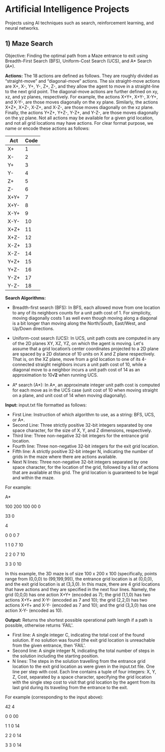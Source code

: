 # Artificial Intelligence Projects
 Projects using AI techniques such as search, reinforcement learning, and neural networks.

<h2>1) Maze Search</h2>

Objective: Finding the optimal path from a Maze entrance to exit using Breadth-First Search (BFS), Uniform-Cost Search (UCS), and A* Search (A*).

**Actions:**
The 18 actions are defined as follows. They are roughly divided as “straight-move” and “diagonal-move” actions. The six straight-move actions are X+, X-, Y+, Y-, Z+, Z-, and they allow the agent to move in a straight-line to the next grid point. The diagonal-move actions are further defined on xy, xz, and yz planes, respectively. For example, the actions X+Y+, X+Y-, X-Y+, and X-Y-, are those moves diagonally on the xy plane. Similarly, the actions X+Z+, X+Z-, X-Z+, and X-Z-, are those moves diagonally on the xz plane. Finally, the actions Y+Z+, Y+Z-, Y-Z+, and Y-Z-, are those moves diagonally on the yz plane. Not all actions may be available for a given grid location, and not all grid locations may have actions. For clear format purpose, we name or encode these actions as follows:

| Act    | Code |
|--------|------|
| X+     | 1    |
| X-     | 2    |
| Y+     | 3    |
| Y-     | 4    |
| Z+     | 5    |
| Z-     | 6    |
| X+Y+   | 7    |
| X+Y-   | 8    |
| X-Y+   | 9    |
| X-Y-   | 10   |
| X+Z+   | 11   |
| X+Z-   | 12   |
| X-Z+   | 13   |
| X-Z-   | 14   |
| Y+Z+   | 15   |
| Y+Z-   | 16   |
| Y-Z+   | 17   |
| Y-Z-   | 18   |

**Search Algorithms:**

- Breadth-first search (BFS): In BFS, each allowed move from one location to any of its neighbors counts for a unit path cost of 1. For simplicity, moving diagonally costs 1 as well even though moving along a diagonal is a bit longer than moving along the North/South, East/West, and Up/Down directions.
 
- Uniform-cost search (UCS): In UCS, unit path costs are computed in any of the 2D planes XY, XZ, YZ, on which the agent is moving. Let's assume that a grid location’s center coordinates projected to a 2D plane are spaced by a 2D distance of 10 units on X and Z plane respectively. That is, on the XZ plane, move from a grid location to one of its 4-connected straight neighbors incurs a unit path cost of 10, while a diagonal move to a neighbor incurs a unit path cost of ​14 as an approximation to 10​√𝟐 ​when running UCS.
 
- A* search (A*): In A*, an approximate integer unit path cost is computed for each move as in the UCS case (unit cost of 10 when moving straight on a plane, and unit cost of 14 when moving diagonally). 


**Input:** 
 input.txt file formatted as follows:
 - First Line: Instruction of which algorithm to use, as a string: BFS, UCS, or A*.
 - Second Line: Three strictly positive 32-bit integers separated by one space character, for the size of X, Y, and Z dimensions, respectively.
 - Third line: Three non-negative 32-bit integers for the entrance grid location.
 - Fourth line: Three non-negative 32-bit integers for the exit grid location.
 - Fifth line: A strictly positive 32-bit integer N, indicating the number of grids in the maze where there are actions available.
 - Next N lines: Three non-negative 32-bit integers separated by one space character, for the location of the grid, followed by a list of actions that are available at this grid. The grid location is guaranteed to be legal and within the maze.

 For example:
 
 A*
 
 100 200 100 00 0

 33 0
 
 4
 
 0 0 0 7
 
 1 1 0 7 10
 
 2 2 0 7 10 
 
 3 3 0 10

In this example, the 3D maze is of size 100 x 200 x 100 (​specifically, points range from (0,0,0) to (99,199,99)​), the entrance grid location is at (0,0,0), and the exit grid location is at (3,3,0). In this maze, there are 4 grid locations that have actions and they are specified in the next four lines. ​Namely, the grid (0,0,0) has one action X+Y+ (encoded as 7); the grid (1,1,0) has two actions X+Y+ and X-Y- (encoded as 7 and 10); the grid (2,2,0) has two actions X+Y+ and X-Y- (encoded as 7 and 10); and the grid (3,3,0) has one action X-Y- (encoded as 10).

**Output:** 
Returns the shortest possible operational path length if a path is possible, otherwise returns 'FAIL'.

 - First line: A single integer C, indicating the total cost of the found solution. If no solution was found (the exit grid location is unreachable from the given entrance, then 'FAIL'.
 - Second line: A single integer N, indicating the total number of steps in the solution including the starting position.
 - N lines: The steps in the solution travelling from the entrance grid location to the exit grid location as were given in the input.txt file. One line per step with cost. Each line contains a tuple of four integers: X, Y, Z, Cost, separated by a space character, specifying the grid location with the single step cost to visit that grid location by the agent from its last grid during its traveling from the entrance to the exit.

For example (corresponding to the input above):

42 4

0 0 00

1 1 0 14

2 2 0 14

3 3 0 14
